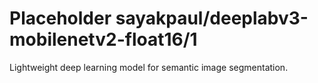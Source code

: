 # Placeholder sayakpaul/deeplabv3-mobilenetv2-float16/1
Lightweight deep learning model for semantic image segmentation.

<!-- task: image-segmentation -->
<!-- network-architecture: deeplab-mobilenetv2-coco-voc-trainval -->
<!-- dataset: pascal-voc-2012 -->
<!-- fine-tunable: false -->
<!-- language: en -->
<!-- license: Apache-2.0 -->
